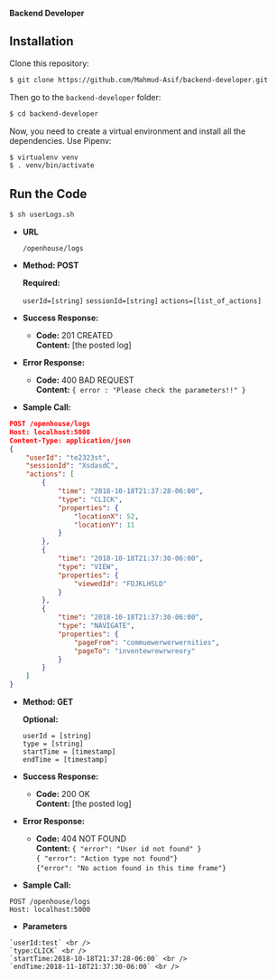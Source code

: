 




**Backend Developer**

## Installation

Clone this repository:

```bash
$ git clone https://github.com/Mahmud-Asif/backend-developer.git
```

Then go to the  `backend-developer` folder:

```bash
$ cd backend-developer
```

Now, you need to create a virtual environment and install all the dependencies. 
Use Pipenv:


```bash
$ virtualenv venv
$ . venv/bin/activate
```

## Run the Code

```bash
$ sh userLogs.sh
```


* **URL**

  `/openhouse/logs`

* **Method: POST**
  
  
   **Required:**
 
   `userId=[string]`
   `sessionId=[string]`
   `actions=[list_of_actions]`

* **Success Response:**
  

  * **Code:** 201 CREATED <br />
    **Content:** [the posted log]
 
* **Error Response:**

  * **Code:** 400 BAD REQUEST  <br />
    **Content:** `{ error : "Please check the parameters!!" }`

* **Sample Call:**

```json
POST /openhouse/logs
Host: localhost:5000
Content-Type: application/json 
{
	"userId": "te2323st",
	"sessionId": "XsdasdC",
	"actions": [
		{
			"time": "2018-10-18T21:37:28-06:00",
			"type": "CLICK",
			"properties": {
				"locationX": 52,
				"locationY": 11
			}
		},
		{
			"time": "2018-10-18T21:37:30-06:00",
			"type": "VIEW",
			"properties": {
				"viewedId": "FDJKLHSLD"
			}
		},
		{
			"time": "2018-10-18T21:37:30-06:00",
			"type": "NAVIGATE",
			"properties": {
				"pageFrom": "commuewerwerwernities",
				"pageTo": "inventewrewrwreory"
			}
		}
	]
}
```


* **Method: GET**
  
  
   **Optional:**
 
   `userId = [string]` <br />
   `type = [string]` <br />
   `startTime = [timestamp]` <br />
   `endTime = [timestamp]` <br />

* **Success Response:**
  
  * **Code:** 200 OK <br />
    **Content:** [the posted log]
 
* **Error Response:**

  * **Code:** 404 NOT FOUND  <br />
    **Content:** `{ "error": "User id not found" }` <br />
		 `{ "error": "Action type not found"}` <br />
		 `{"error": "No action found in this time frame"}` <br />

* **Sample Call:**

`POST /openhouse/logs` <br />
`Host: localhost:5000`

   * **Parameters**
   
	`userId:test` <br />
	`type:CLICK` <br />
	`startTime:2018-10-18T21:37:28-06:00` <br />
	`endTime:2018-11-18T21:37:30-06:00` <br />


